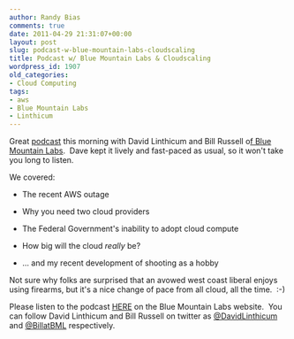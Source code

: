 ```yaml
---
author: Randy Bias
comments: true
date: 2011-04-29 21:31:07+00:00
layout: post
slug: podcast-w-blue-mountain-labs-cloudscaling
title: Podcast w/ Blue Mountain Labs & Cloudscaling
wordpress_id: 1907
old_categories:
- Cloud Computing
tags:
- aws
- Blue Mountain Labs
- Linthicum
---
```


Great [podcast](http://www.bluemountainlabs.com/podcast/2446) this morning with David Linthicum and Bill Russell o[f Blue Mountain Labs](http://www.bluemountainlabs.com/).  Dave kept it lively and fast-paced as usual, so it won't take you long to listen.

We covered:



	
  * The recent AWS outage

	
  * Why you need two cloud providers

	
  * The Federal Government's inability to adopt cloud compute

	
  * How big will the cloud *really* be?

	
  * ... and my recent development of shooting as a hobby


Not sure why folks are surprised that an avowed west coast liberal enjoys using firearms, but it's a nice change of pace from all cloud, all the time.  :-)

Please listen to the podcast [HERE](http://www.bluemountainlabs.com/podcast/2446) on the Blue Mountain Labs website.  You can follow David Linthicum and Bill Russell on twitter as [@DavidLinthicum](http://twitter.com/DavidLinthicum) and [@BillatBML](http://twitter/BillatBML) respectively.
